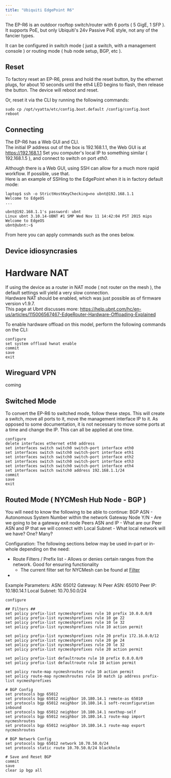 ```yaml
---
title: "Ubiquiti EdgePoint R6"
---
```


The EP-R6 is an outdoor rooftop switch/router with 6 ports ( 5 GigE, 1 SFP ).  
It supports PoE, but only Ubiquiti's 24v Passive PoE style, not any of the fancier types.

It can be configured in switch mode ( just a switch, with a management console ) or routing mode ( hub node setup, BGP, etc ).

## Reset ##
To factory reset an EP-R6, press and hold the reset button, by the ethernet plugs, for about 10 seconds until the eth4 LED begins to flash, then release the button. The device will reboot and reset.

Or, reset it via the CLI by running the following commands:
```
sudo cp /opt/vyatta/etc/config.boot.default /config/config.boot
reboot 
```

## Connecting ##
The EP-R6 has a Web GUI and CLI.  
The initial IP address out of the box is 192.168.1.1, the Web GUI is at https://192.168.1.1
Set you computer's local IP to something similar ( 192.168.1.5 ), and connect to switch on port _eth0_.

Although there is a Web GUI, using SSH can allow for a much more rapid workflow. If possible, use that.  
Here is an example of SSHing to the EdgePoint when it is in factory default mode:
```
laptop$ ssh -o StrictHostKeyChecking=no ubnt@192.168.1.1
Welcome to EdgeOS
...

ubnt@192.168.1.1's password: ubnt
Linux ubnt 3.10.14-UBNT #1 SMP Wed Nov 11 14:42:04 PST 2015 mips
Welcome to EdgeOS
ubnt@ubnt:~$
```
From here you can apply commands such as the ones below.

## Device idiosyncrasies

# Hardware NAT
If using the device as a router in NAT mode ( not router on the mesh ), the default settings will yield a very slow connection.  
Hardware NAT should be enabled, which was just possible as of firmware version v1.9.7.  
This page at Ubnt discusses more: https://help.ubnt.com/hc/en-us/articles/115006567467-EdgeRouter-Hardware-Offloading-Explained

To enable hardware offload on this model, perform the following commands on the CLI:
```
configure
set system offload hwnat enable
commit
save
exit
```

## Wireguard VPN
coming


## Switched Mode ##
To convert the EP-R6 to switched mode, follow these steps.
This will create a switch, move all ports to it, move the management interface IP to it.
As opposed to some documentation, it is not necessary to move some ports at a time and change the IP. This can all be applied at one time.

```
configure
delete interfaces ethernet eth0 address
set interfaces switch switch0 switch-port interface eth0
set interfaces switch switch0 switch-port interface eth1
set interfaces switch switch0 switch-port interface eth2
set interfaces switch switch0 switch-port interface eth3
set interfaces switch switch0 switch-port interface eth4
set interfaces switch switch0 address 192.168.1.1/24
commit
save
exit
```
 
## Routed Mode ( NYCMesh Hub Node - BGP ) ##
You will need to know the following to be able to continue:
BGP ASN - Autonomous System Number within the network
Gateway Node Y/N - Are we going to be a gateway exit node
Peers ASN and IP - What are our Peer ASN and IP that we will connect with
Local Subnet - What local network will we have? One? Many?

Configuration:
The following sections below may be used in-part or in-whole depending on the need:
* Route Filters / Prefix list - Allows or denies certain ranges from the network. Good for ensuring functionality
  - The current filter set for NYCMesh can be found at [Filter](/network/filter)
* 

Example Parameters:
ASN: 65012
Gateway: N
Peer ASN: 65010
Peer IP: 10.180.14.1
Local Subnet: 10.70.50.0/24
```
configure

## Filters ##
set policy prefix-list nycmeshprefixes rule 10 prefix 10.0.0.0/8
set policy prefix-list nycmeshprefixes rule 10 ge 22
set policy prefix-list nycmeshprefixes rule 10 le 32
set policy prefix-list nycmeshprefixes rule 10 action permit

set policy prefix-list nycmeshprefixes rule 20 prefix 172.16.0.0/12
set policy prefix-list nycmeshprefixes rule 20 ge 24
set policy prefix-list nycmeshprefixes rule 20 le 32
set policy prefix-list nycmeshprefixes rule 20 action permit

set policy prefix-list defaultroute rule 10 prefix 0.0.0.0/0
set policy prefix-list defaultroute rule 10 action permit

set policy route-map nycmeshroutes rule 10 action permit
set policy route-map nycmeshroutes rule 10 match ip address prefix-list nycmeshprefixes

# BGP Config
set protocols bgp 65012
set protocols bgp 65012 neighbor 10.180.14.1 remote-as 65010
set protocols bgp 65012 neighbor 10.180.14.1 soft-reconfiguration inbound
set protocols bgp 65012 neighbor 10.180.14.1 nexthop-self
set protocols bgp 65012 neighbor 10.180.14.1 route-map import nycmeshroutes
set protocols bgp 65012 neighbor 10.180.14.1 route-map export nycmeshroutes

# BGP Network Config
set protocols bgp 65012 network 10.70.50.0/24
set protocols static route 10.70.50.0/24 blackhole

# Save and Reset BGP
commit
save
clear ip bgp all
```







